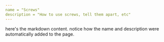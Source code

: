 ```yaml
---
name = "Screws"
description = "How to use screws, tell them apart, etc"
---
```


here's the markdown content. notice how the name and description were automatically added to the page.
